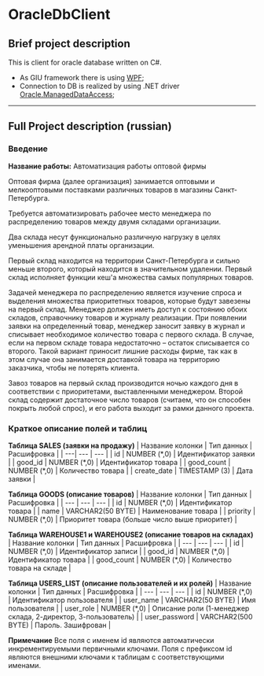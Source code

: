 # OracleDbClient
## Brief project description
This is client for oracle database written on C#. 
 - As GIU framework there is using [WPF](https://en.wikipedia.org/wiki/Windows_Presentation_Foundation); 
 - Connection to DB is realized by using .NET driver [Oracle.ManagedDataAccess](https://www.nuget.org/packages/Oracle.ManagedDataAccess/19.6.0);

---
## Full Project description (russian)
### Введение
**Название работы:** Автоматизация работы оптовой фирмы

Оптовая фирма (далее организация) занимается оптовыми и мелкооптовыми поставками различных товаров в магазины Санкт-Петербурга. 

Требуется автоматизировать рабочее место менеджера по распределению товаров между двумя складами организации. 

Два склада несут функционально различную нагрузку в целях уменьшения арендной платы организации. 

Первый склад находится на территории Санкт-Петербурга и сильно меньше второго, который находится в значительном удалении. Первый склад исполняет функции кеш'а множества самых популярных товаров. 

Задачей менеджера по распределению является изучение спроса и выделения множества приоритетных товаров, которые будут завезены на первый склад. Менеджер должен иметь доступ к состоянию обоих складов, справочнику товаров и журналу реализации. При появлении заявки на определенный товар, менеджер заносит заявку в журнал и списывает необходимое количество товара с первого склада. В случае, если на первом складе товара недостаточно – остаток списывается со второго. Такой вариант приносит лишние расходы фирме, так как в этом случае она занимается доставкой товара на территорию заказчика, чтобы не потерять клиента. 

Завоз товаров на первый склад производится ночью каждого дня в соответствии с приоритетами, выставленными менеджером. Второй склад содержит достаточное число товаров (считаем, что он способен покрыть любой спрос), и его работа выходит за рамки данного проекта.

### Краткое описание полей и таблиц
**Таблица SALES (заявки на продажу)**
| Название колонки | Тип данных |	Расшифровка |
| ---| --- | --- |
| id | NUMBER (\*,0) |	Идентификатор заявки |
| good_id | NUMBER (\*,0) |	Идентификатор товара |
| good_count | NUMBER (\*,0) |	Количество товара |
| create_date | TIMESTAMP (3) |	Дата заявки |

**Таблица GOODS (описание товаров)**
| Название колонки | Тип данных |	Расшифровка |
| --- | --- | --- |
| id	| NUMBER (\*,0) | Идентификатор товара |
| name | VARCHAR2(50 BYTE) |	Наименование товара |
| priority | NUMBER (\*,0) |	Приоритет товара (больше число выше приоритет) |

**Таблица WAREHOUSE1 и WAREHOUSE2 (описание товаров на складах)**
| Название колонки | Тип данных |	Расшифровка |
| --- | --- | --- |
| id	| NUMBER (\*,0) | Идентификатор записи |
| good_id | NUMBER (\*,0) |	Идентификатор товара |
| good_count | NUMBER (\*,0) |	Количество товара на складе |

**Таблица USERS_LIST (описание пользователей и их ролей)**
| Название колонки | Тип данных |	Расшифровка |
| --- | --- | --- |
| id | NUMBER (\*,0) |	Идентификатор пользователя |
| user_name | VARCHAR2(50 BYTE) |	Имя пользователя |
| user_role | NUMBER (\*,0) |	Описание роли (1-менеджер склада, 2-директор, 3-пользователь) |
| user_password | VARCHAR2(500 BYTE) |	Пароль. Зашифрован |

**Примечание**
Все поля с именем id являются автоматически инкрементируемыми первичными ключами. Поля с префиксом id являются внешними ключами к таблицам с соответствующими именами.

